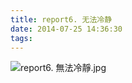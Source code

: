 ```yaml
---
title: report6. 无法冷静
date: 2014-07-25 14:36:30
tags:
---
```

![report6. 無法冷靜.jpg](https://i.loli.net/2018/03/23/5ab51a3603091.jpg)
